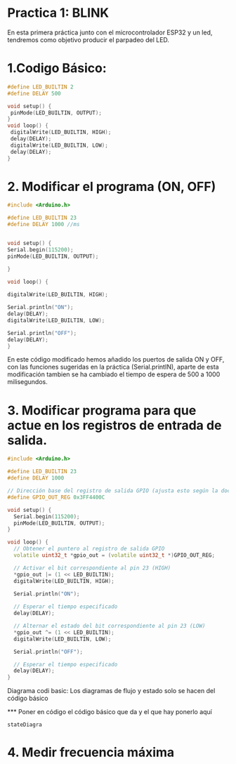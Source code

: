 # Practica 1: BLINK 
En esta primera práctica junto con el microcontrolador ESP32 y un led, tendremos como objetivo producir el parpadeo del LED.

# 1.Codigo Básico:
```c++
#define LED_BUILTIN 2
#define DELAY 500

void setup() {
 pinMode(LED_BUILTIN, OUTPUT);
}
void loop() {
 digitalWrite(LED_BUILTIN, HIGH);
 delay(DELAY);
 digitalWrite(LED_BUILTIN, LOW);
 delay(DELAY);
}
```
# 2. Modificar el programa (ON, OFF)

```c++
#include <Arduino.h>

#define LED_BUILTIN 23
#define DELAY 1000 //ms


void setup() {
Serial.begin(115200); 
pinMode(LED_BUILTIN, OUTPUT);

}

void loop() {
    
digitalWrite(LED_BUILTIN, HIGH);

Serial.println("ON"); 
delay(DELAY);
digitalWrite(LED_BUILTIN, LOW);

Serial.println("OFF"); 
delay(DELAY);
}
```
En este código modificado hemos añadido los puertos de salida ON y OFF, con las funciones sugeridas en la práctica (Serial.printIN), aparte de esta modificación tambien se ha cambiado el tiempo de espera de 500 a 1000 milisegundos.

# 3. Modificar programa para que actue en los registros de entrada de salida.
```c++
#include <Arduino.h>

#define LED_BUILTIN 23
#define DELAY 1000

// Dirección base del registro de salida GPIO (ajusta esto según la documentación de tu placa)
#define GPIO_OUT_REG 0x3FF4400C

void setup() {
  Serial.begin(115200);
  pinMode(LED_BUILTIN, OUTPUT);
}

void loop() {
  // Obtener el puntero al registro de salida GPIO
  volatile uint32_t *gpio_out = (volatile uint32_t *)GPIO_OUT_REG;

  // Activar el bit correspondiente al pin 23 (HIGH)
  *gpio_out |= (1 << LED_BUILTIN);
  digitalWrite(LED_BUILTIN, HIGH);

  Serial.println("ON");
  
  // Esperar el tiempo especificado
  delay(DELAY);

  // Alternar el estado del bit correspondiente al pin 23 (LOW)
  *gpio_out ^= (1 << LED_BUILTIN);
  digitalWrite(LED_BUILTIN, LOW);

  Serial.println("OFF");

  // Esperar el tiempo especificado
  delay(DELAY);
}
```

Diagrama codi basic:
Los diagramas de flujo y estado solo se hacen del código básico

*** Poner en código el código básico que da y el que hay ponerlo aquí

```mermaid
stateDiagra
```
# 4. Medir frecuencia máxima 
```
